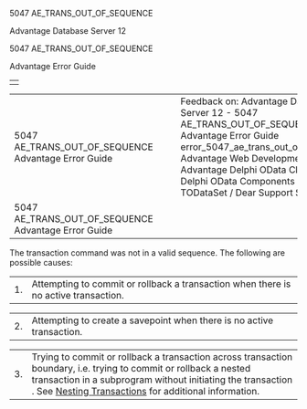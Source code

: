 5047 AE\_TRANS\_OUT\_OF\_SEQUENCE




Advantage Database Server 12  

5047 AE\_TRANS\_OUT\_OF\_SEQUENCE

Advantage Error Guide

|  |
| --- |
|  |

|  |  |  |  |  |
| --- | --- | --- | --- | --- |
| 5047 AE\_TRANS\_OUT\_OF\_SEQUENCE  Advantage Error Guide |  |  | Feedback on: Advantage Database Server 12 - 5047 AE\_TRANS\_OUT\_OF\_SEQUENCE Advantage Error Guide error\_5047\_ae\_trans\_out\_of\_sequence Advantage Web Development > Advantage Delphi OData Client > Delphi OData Components > TODataSet / Dear Support Staff, |  |
| 5047 AE\_TRANS\_OUT\_OF\_SEQUENCE  Advantage Error Guide |  |  |  |  |

The transaction command was not in a valid sequence. The following are possible causes:

|  |  |
| --- | --- |
| 1. | Attempting to commit or rollback a transaction when there is no active transaction. |

|  |  |
| --- | --- |
| 2. | Attempting to create a savepoint when there is no active transaction. |

|  |  |
| --- | --- |
| 3. | Trying to commit or rollback a transaction across transaction boundary, i.e. trying to commit or rollback a nested transaction in a subprogram without initiating the transaction . See [Nesting Transactions](master_nesting_transactions.htm) for additional information. |